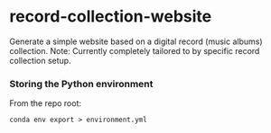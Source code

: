 # record-collection-website
Generate a simple website based on a digital record (music albums) collection.
Note: Currently completely tailored to by specific record collection setup.

### Storing the Python environment
From the repo root:
```
conda env export > environment.yml
```
